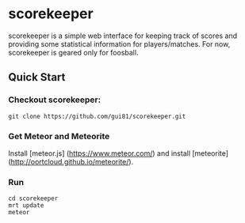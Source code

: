 # scorekeeper

scorekeeper is a simple web interface for keeping track of scores and providing
some statistical information for players/matches.  For now, scorekeeper is
geared only for foosball.

## Quick Start

### Checkout scorekeeper:
    git clone https://github.com/gui81/scorekeeper.git

### Get Meteor and Meteorite
Install [meteor.js] (https://www.meteor.com/) and install [meteorite] (http://oortcloud.github.io/meteorite/).

### Run
    cd scorekeeper
    mrt update
    meteor
